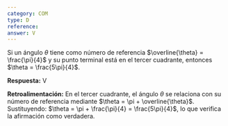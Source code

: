 ```yaml
---
category: COM
type: D
reference: 
answer: V
---
```


Si un ángulo $\theta$ tiene como número de referencia $\overline{\theta} = \frac{\pi}{4}$ y su punto terminal está en el tercer cuadrante, entonces $\theta = \frac{5\pi}{4}$.

**Respuesta:** V

**Retroalimentación:**
En el tercer cuadrante, el ángulo $\theta$ se relaciona con su número de referencia mediante $\theta = \pi + \overline{\theta}$. Sustituyendo: $\theta = \pi + \frac{\pi}{4} = \frac{5\pi}{4}$, lo que verifica la afirmación como verdadera.
